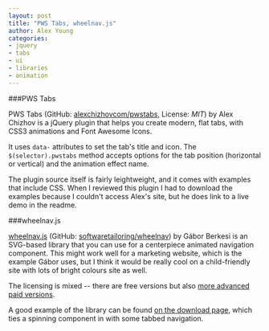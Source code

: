 ```yaml
---
layout: post
title: "PWS Tabs, wheelnav.js"
author: Alex Young
categories:
- jquery
- tabs
- ui
- libraries
- animation
---
```


###PWS Tabs

PWS Tabs (GitHub: [alexchizhovcom/pwstabs](https://github.com/alexchizhovcom/pwstabs), License: _MIT_) by Alex Chizhov is a jQuery plugin that helps you create modern, flat tabs, with CSS3 animations and Font Awesome Icons.

It uses `data-` attributes to set the tab's title and icon.  The `$(selector).pwstabs` method accepts options for the tab position (horizontal or vertical) and the animation effect name.

The plugin source itself is fairly leightweight, and it comes with examples that include CSS.  When I reviewed this plugin I had to download the examples because I couldn't access Alex's site, but he does link to a live demo in the readme.

###wheelnav.js

[wheelnav.js](http://wheelnavjs.softwaretailoring.net/index.html) (GitHub: [softwaretailoring/wheelnav](https://github.com/softwaretailoring/wheelnav)) by Gábor Berkesi is an SVG-based library that you can use for a centerpiece animated navigation component.  This might work well for a marketing website, which is the example Gábor uses, but I think it would be really cool on a child-friendly site with lots of bright colours site as well.

The licensing is mixed -- there are free versions but also [more advanced paid versions](http://bootstrapachka.softwaretailoring.net/wheelizate/tabs/index.html).

A good example of the library can be found [on the download page](http://wheelnavjs.softwaretailoring.net/download.html), which ties a spinning component in with some tabbed navigation.
